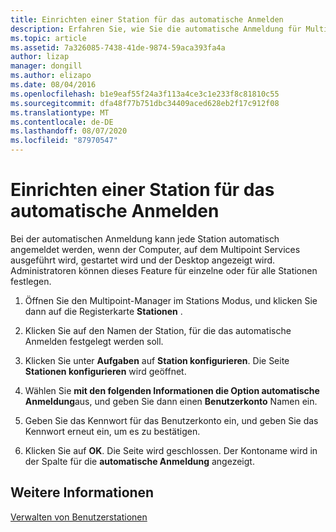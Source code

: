 ```yaml
---
title: Einrichten einer Station für das automatische Anmelden
description: Erfahren Sie, wie Sie die automatische Anmeldung für Multipoint Services-Stationen konfigurieren.
ms.topic: article
ms.assetid: 7a326085-7438-41de-9874-59aca393fa4a
author: lizap
manager: dongill
ms.author: elizapo
ms.date: 08/04/2016
ms.openlocfilehash: b1e9eaf55f24a3f113a4ce3c1e233f8c81810c55
ms.sourcegitcommit: dfa48f77b751dbc34409aced628eb2f17c912f08
ms.translationtype: MT
ms.contentlocale: de-DE
ms.lasthandoff: 08/07/2020
ms.locfileid: "87970547"
---
```

# <a name="set-up-a-station-for-automatic-logon"></a>Einrichten einer Station für das automatische Anmelden
Bei der automatischen Anmeldung kann jede Station automatisch angemeldet werden, wenn der Computer, auf dem Multipoint Services ausgeführt wird, gestartet wird und der Desktop angezeigt wird. Administratoren können dieses Feature für einzelne oder für alle Stationen festlegen.

1.  Öffnen Sie den Multipoint-Manager im Stations Modus, und klicken Sie dann auf die Registerkarte **Stationen** .

2.  Klicken Sie auf den Namen der Station, für die das automatische Anmelden festgelegt werden soll.

3.  Klicken Sie unter **Aufgaben** auf **Station konfigurieren**. Die Seite **Stationen konfigurieren** wird geöffnet.

4.  Wählen Sie **mit den folgenden Informationen die Option automatische Anmeldung**aus, und geben Sie dann einen **Benutzerkonto** Namen ein.

5.  Geben Sie das Kennwort für das Benutzerkonto ein, und geben Sie das Kennwort erneut ein, um es zu bestätigen.

6.  Klicken Sie auf **OK**. Die Seite wird geschlossen. Der Kontoname wird in der Spalte für die **automatische Anmeldung** angezeigt.

## <a name="see-also"></a>Weitere Informationen
[Verwalten von Benutzerstationen](Manage-User-Stations.md)